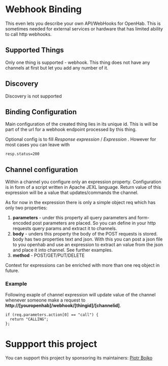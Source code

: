 # Webhook Binding

This even lets you describe your own API/WebHooks for OpenHab. This is sometimes needed for external services or hardware that has limited ability to call http webhooks.

## Supported Things

Only one thing is supported - webhook. This thing does not have any channels at first but let you add any number of it.

## Discovery

Discovery is not supported

## Binding Configuration

Main configuration of the created thing lies in its unique id. This is will be part of the url for a webhook endpoint processed by this thing.

Optional config is to fill _Response expression_ / _Expression_ . However for most cases you can leave with 
```
resp.status=200
```

## Channel configuration

Within a channel you configure only an expression property. Configuration is in form of a script written in Apache JEXL language. Return value of this expression will be a value that updates/commands the channel.

As for now in the expression there is only a simple object req which has only two properties:

1. **parameters** - under this property all query parameters and form-encoded post parameters are placed. So you can define in your http requests query params and extract it to channels.
2. **body** - unders this property the body of the POST requests is stored. body has two properties text and json. With this you can post a json file to you openhab and use an expression to extract an value from the json and place it into channel. See further examples.
3. **method** - POST/GET/PUT/DELETE

Context for expressions can be enriched with more than one req object in future.

### Example

Following exaple of channel expression will update value of the channel whenever someone make a request to **http://[youropenhab]/webhook/[thingid]/[channelid]**.

```
if (req.parameters.action[0] == "call") {
  return "CALLING";
};
```

# Suppport this project

You can support this project by sponsoring its maintainers:
[Piotr Bojko](https://github.com/sponsors/ptrbojko?frequency=one-time)
